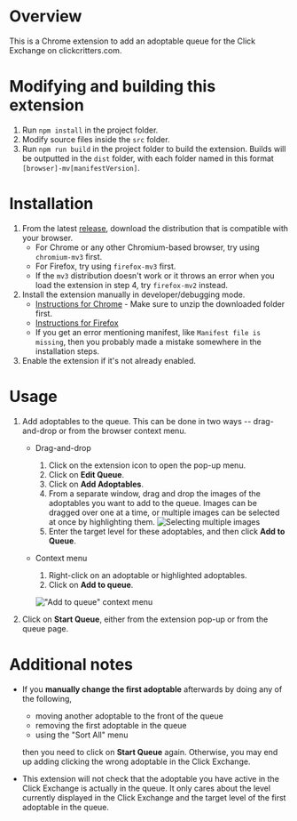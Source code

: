 # Overview
This is a Chrome extension to add an adoptable queue for the Click Exchange on clickcritters.com.
# Modifying and building this extension
1. Run `npm install` in the project folder.
2. Modify source files inside the `src` folder.
3. Run `npm run build` in the project folder to build the extension. Builds will be outputted in the `dist` folder, with each folder named in this format `[browser]-mv[manifestVersion]`.
# Installation
1. From the latest [release](https://github.com/mandy-h/cc-click-queue/releases/), download the distribution that is compatible with your browser.
    * For Chrome or any other Chromium-based browser, try using `chromium-mv3` first.
    * For Firefox, try using `firefox-mv3` first.
    * If the `mv3` distribution doesn't work or it throws an error when you load the extension in step 4, try `firefox-mv2` instead.
2. Install the extension manually in developer/debugging mode.
    * [Instructions for Chrome](https://developer.chrome.com/docs/extensions/get-started/tutorial/hello-world#load-unpacked) - Make sure to unzip the downloaded folder first.
    * [Instructions for Firefox](https://extensionworkshop.com/documentation/develop/temporary-installation-in-firefox/)
    * If you get an error mentioning manifest, like `Manifest file is missing`, then you probably made a mistake somewhere in the installation steps.
3. Enable the extension if it's not already enabled.
# Usage
1. Add adoptables to the queue. This can be done in two ways -- drag-and-drop or from the browser context menu.
    * Drag-and-drop 
        1. Click on the extension icon to open the pop-up menu.
        2. Click on **Edit Queue**.
        3. Click on **Add Adoptables**.
        4. From a separate window, drag and drop the images of the adoptables you want to add to the queue. Images can be dragged over one at a time, or multiple images can be selected at once by highlighting them.
        ![Selecting multiple images](/../screenshots/readme-img1.png?raw=true)
        5. Enter the target level for these adoptables, and then click **Add to Queue**.
    * Context menu
        1. Right-click on an adoptable or highlighted adoptables.
        2. Click on **Add to queue**.
           
        !["Add to queue" context menu](/../screenshots/readme-img2.png?raw=true)
2. Click on **Start Queue**, either from the extension pop-up or from the queue page.

# Additional notes
* If you **manually change the first adoptable** afterwards by doing any of the following,
   * moving another adoptable to the front of the queue
   * removing the first adoptable in the queue
   * using the "Sort All" menu

  then you need to click on **Start Queue** again. Otherwise, you may end up adding clicking the wrong adoptable in the Click Exchange.
* This extension will not check that the adoptable you have active in the Click Exchange is actually in the queue. It only cares about the level currently displayed in the Click Exchange and the target level of the first adoptable in the queue.
